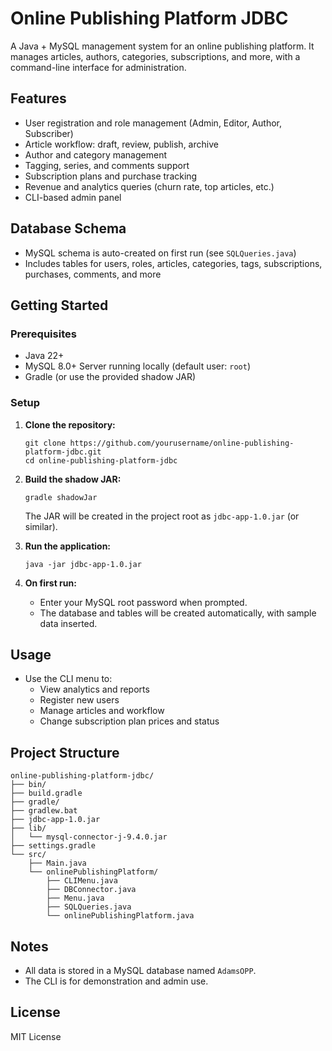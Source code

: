 # Online Publishing Platform JDBC

A Java + MySQL management system for an online publishing platform. It manages articles, authors, categories, subscriptions, and more, with a command-line interface for administration.

## Features

- User registration and role management (Admin, Editor, Author, Subscriber)
- Article workflow: draft, review, publish, archive
- Author and category management
- Tagging, series, and comments support
- Subscription plans and purchase tracking
- Revenue and analytics queries (churn rate, top articles, etc.)
- CLI-based admin panel

## Database Schema

- MySQL schema is auto-created on first run (see `SQLQueries.java`)
- Includes tables for users, roles, articles, categories, tags, subscriptions, purchases, comments, and more

## Getting Started

### Prerequisites

- Java 22+
- MySQL 8.0+ Server running locally (default user: `root`)
- Gradle (or use the provided shadow JAR)

### Setup

1. **Clone the repository:**
   ```
   git clone https://github.com/yourusername/online-publishing-platform-jdbc.git
   cd online-publishing-platform-jdbc
   ```

2. **Build the shadow JAR:**
   ```
   gradle shadowJar
   ```
   The JAR will be created in the project root as `jdbc-app-1.0.jar` (or similar).

3. **Run the application:**
   ```
   java -jar jdbc-app-1.0.jar
   ```

4. **On first run:**
   - Enter your MySQL root password when prompted.
   - The database and tables will be created automatically, with sample data inserted.

## Usage

- Use the CLI menu to:
  - View analytics and reports
  - Register new users
  - Manage articles and workflow
  - Change subscription plan prices and status

## Project Structure

```
online-publishing-platform-jdbc/
├── bin/
├── build.gradle
├── gradle/
├── gradlew.bat
├── jdbc-app-1.0.jar
├── lib/
│   └── mysql-connector-j-9.4.0.jar
├── settings.gradle
└── src/
    ├── Main.java
    └── onlinePublishingPlatform/
        ├── CLIMenu.java
        ├── DBConnector.java
        ├── Menu.java
        ├── SQLQueries.java
        └── onlinePublishingPlatform.java
```

## Notes

- All data is stored in a MySQL database named `AdamsOPP`.
- The CLI is for demonstration and admin use.

## License

MIT License

